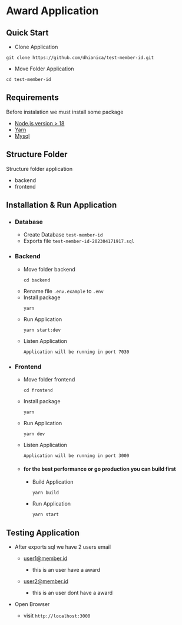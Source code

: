 # Award Application

## Quick Start
* Clone Application
```
git clone https://github.com/dhianica/test-member-id.git
```

* Move Folder Application
```
cd test-member-id
```
  
## Requirements
 Before instalation we must install some package
 * [Node.js version > 18](https://nodejs.org/en)
 * [Yarn](https://yarnpkg.com/)
 * [Mysql](https://www.mysql.com/)

## Structure Folder
Structure folder application
  * backend
  * frontend
  
## Installation & Run Application
* ### Database
  * Create Database `test-member-id`
  * Exports file `test-member-id-202304171917.sql`
* ### Backend
  * Move folder backend
    ```
    cd backend
    ```
  * Rename file `.env.example` to `.env`
  * Install package
    ```
    yarn
    ```
  * Run Application
    ```
    yarn start:dev
    ```
  * Listen Application
    ```
    Application will be running in port 7030
    ```
    
* ### Frontend
  * Move folder frontend
    ```
    cd frontend
    ```
  * Install package
    ```
    yarn
    ```
  * Run Application
    ```
    yarn dev
    ```
  * Listen Application
    ```
    Application will be running in port 3000
    ```
    
   * #### for the best performance or go production you can build first
     *  Build Application
        ```
        yarn build
        ```
     * Run Application
        ```
        yarn start
        ```
  
## Testing Application
  * After exports sql we have 2 users email
    - user1@member.id
      - this is an user have a award
      
    - user2@member.id
      - this is an user dont have a award
  
  * Open Browser
    - visit `http://localhost:3000`
 
